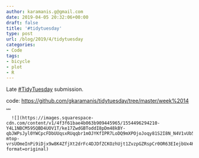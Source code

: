 ```yaml
---
author: karamanis.g@gmail.com
date: 2019-04-05 20:32:06+00:00
draft: false
title: '#tidytuesday'
type: post
url: /blog/2019/4/tidytuesday
categories:
- Code
tags:
- bicycle
- plot
- R
---
```


Late [#TidyTuesday](https://twitter.com/hashtag/TidyTuesday?src=hash) submission.

code: [https://github.com/gkaramanis/tidytuesday/tree/master/week%2014 …](https://t.co/gpO78cO1CC)

  
  



  
      ![](https://images.squarespace-cdn.com/content/v1/4f3f61bae4b063b909445965/1554496294210-Y4L1NBCM595QBD4UOV1T/ke17ZwdGBToddI8pDm48kBY-qbJWPsJyl0YWCpcFDbUUqsxRUqqbr1mOJYKfIPR7LoDQ9mXPOjoJoqy81S2I8N_N4V1vUb5AoIIIbLZhVYy7Mythp_T-mtop-vrsUOmeInPi9iDjx9w8K4ZfjXt2drFc4DJDfZCKOzhUjt1ZvzpGZRspCr0OR63EIejbUx4HCjLISwBs8eEdxAxTptZAUg/bikes.png?format=original)

